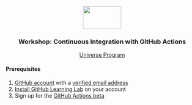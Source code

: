 <p align="center">
  <img src="https://user-images.githubusercontent.com/3791941/31036931-072760fe-a534-11e7-8cd7-0565bdc2727c.png" width="100" height="60">

  <h3 align="center">Workshop: Continuous Integration with GitHub Actions<br></h3>

  <p align="center">
    <a href="https://githubuniverse.com/">Universe Program</a>
  </p>
</p>

#### Prerequisites

1. [GitHub account](https://github.com/join) with a [verified email address](https://help.github.com/en/articles/verifying-your-email-address)
1. [Install GitHub Learning Lab](https://lab.github.com/docs/install) on your account
1. Sign up for the [GitHub Actions beta](https://github.com/features/actions/signup/?account=)
